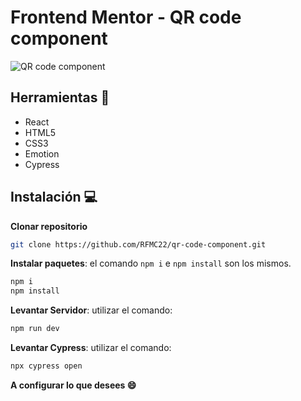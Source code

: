 # Frontend Mentor - QR code component

![QR code component](https://github.com/RFMC22/profile-card-component/assets/60860968/8a75aa15-5feb-43ff-8c2c-612e89599e41)

##  Herramientas 🔧
* React
* HTML5
* CSS3
* Emotion
* Cypress

## Instalación 💻

**Clonar repositorio**
```bash
git clone https://github.com/RFMC22/qr-code-component.git
```
**Instalar paquetes**:
el comando `npm i` e `npm install` son los mismos.
```bash
npm i
npm install
```
**Levantar Servidor**:
utilizar el comando:
```bash
npm run dev
```

**Levantar Cypress**:
utilizar el comando:
```bash
npx cypress open
```

**A configurar lo que desees 😄**